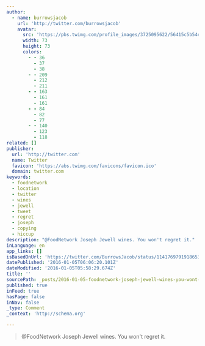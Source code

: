 ```yaml
---
author:
  - name: burrowsjacob
    url: 'http://twitter.com/burrowsjacob'
    avatar:
      src: 'https://pbs.twimg.com/profile_images/3725095622/56415c5b54e759a44e9c97338f6b6a3c_bigger.jpeg'
      width: 73
      height: 73
      colors:
        - - 36
          - 37
          - 38
        - - 209
          - 212
          - 211
        - - 163
          - 161
          - 161
        - - 84
          - 82
          - 77
        - - 140
          - 123
          - 118
related: []
publisher:
  url: 'http://twitter.com'
  name: Twitter
  favicon: 'https://abs.twimg.com/favicons/favicon.ico'
  domain: twitter.com
keywords:
  - foodnetwork
  - location
  - twitter
  - wines
  - jewell
  - tweet
  - regret
  - joseph
  - copying
  - hiccup
description: "@FoodNetwork Joseph Jewell wines. You won't regret it."
inLanguage: en
app_links: []
isBasedOnUrl: 'https://twitter.com/BurrowsJacob/status/114176979191865344'
datePublished: '2016-01-05T06:06:20.101Z'
dateModified: '2016-01-05T05:58:29.674Z'
title: ''
sourcePath: _posts/2016-01-05-foodnetwork-joseph-jewell-wines-you-wont-regret-it.md
published: true
inFeed: true
hasPage: false
inNav: false
_type: Comment
_context: 'http://schema.org'

---
```

> &commat;FoodNetwork Joseph Jewell wines&period; You won't regret it&period;